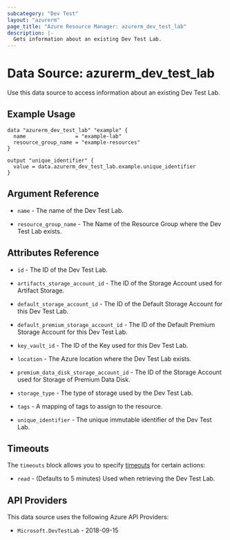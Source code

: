 ```yaml
---
subcategory: "Dev Test"
layout: "azurerm"
page_title: "Azure Resource Manager: azurerm_dev_test_lab"
description: |-
  Gets information about an existing Dev Test Lab.
---
```


# Data Source: azurerm_dev_test_lab

Use this data source to access information about an existing Dev Test Lab.

## Example Usage

```hcl
data "azurerm_dev_test_lab" "example" {
  name                = "example-lab"
  resource_group_name = "example-resources"
}

output "unique_identifier" {
  value = data.azurerm_dev_test_lab.example.unique_identifier
}
```

## Argument Reference

* `name` - The name of the Dev Test Lab.

* `resource_group_name` - The Name of the Resource Group where the Dev Test Lab exists.

## Attributes Reference

* `id` - The ID of the Dev Test Lab.

* `artifacts_storage_account_id` - The ID of the Storage Account used for Artifact Storage.

* `default_storage_account_id` - The ID of the Default Storage Account for this Dev Test Lab.

* `default_premium_storage_account_id` - The ID of the Default Premium Storage Account for this Dev Test Lab.

* `key_vault_id` - The ID of the Key used for this Dev Test Lab.

* `location` - The Azure location where the Dev Test Lab exists.

* `premium_data_disk_storage_account_id` - The ID of the Storage Account used for Storage of Premium Data Disk.

* `storage_type` - The type of storage used by the Dev Test Lab.

* `tags` - A mapping of tags to assign to the resource.

* `unique_identifier` - The unique immutable identifier of the Dev Test Lab.

## Timeouts

The `timeouts` block allows you to specify [timeouts](https://www.terraform.io/language/resources/syntax#operation-timeouts) for certain actions:

* `read` - (Defaults to 5 minutes) Used when retrieving the Dev Test Lab.

## API Providers
<!-- This section is generated, changes will be overwritten -->
This data source uses the following Azure API Providers:

* `Microsoft.DevTestLab` - 2018-09-15

